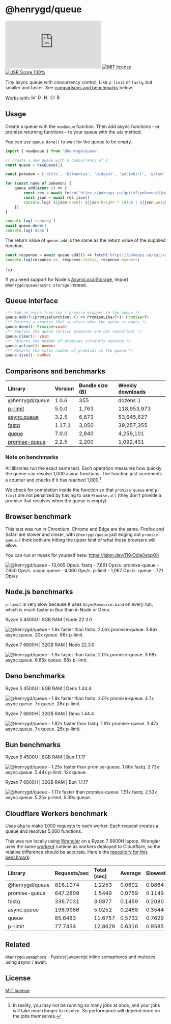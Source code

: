 [size-image]: https://img.shields.io/github/size/henrygd/queue/dist/index.min.js?style=flat
[license-image]: https://img.shields.io/github/license/henrygd/queue?style=flat&color=%2349ac0c
[license-url]: /LICENSE

# @henrygd/queue

[![File Size][size-image]](https://github.com/henrygd/queue/blob/main/dist/index.min.js) [![MIT license][license-image]][license-url] [![JSR Score 100%](https://jsr.io/badges/@henrygd/queue/score)](https://jsr.io/@henrygd/queue)

Tiny async queue with concurrency control. Like `p-limit` or `fastq`, but smaller and faster. See [comparisons and benchmarks](#comparisons-and-benchmarks) below.

Works with: <img alt="browsers" title="This package works with browsers." height="16px" src="https://jsr.io/logos/browsers.svg" /> <img alt="Deno" title="This package works with Deno." height="16px" src="https://jsr.io/logos/deno.svg" /> <img alt="Node.js" title="This package works with Node.js" height="16px" src="https://jsr.io/logos/node.svg" /> <img alt="Cloudflare Workers" title="This package works with Cloudflare Workers." height="16px" src="https://jsr.io/logos/cloudflare-workers.svg" /> <img alt="Bun" title="This package works with Bun." height="16px" src="https://jsr.io/logos/bun.svg" />

## Usage

Create a queue with the `newQueue` function. Then add async functions - or promise returning functions - to your queue with the `add` method.

You can use `queue.done()` to wait for the queue to be empty.

<!-- prettier-ignore -->
```ts
import { newQueue } from '@henrygd/queue'

// create a new queue with a concurrency of 2
const queue = newQueue(2)

const pokemon = ['ditto', 'hitmonlee', 'pidgeot', 'poliwhirl', 'golem', 'charizard']

for (const name of pokemon) {
    queue.add(async () => {
        const res = await fetch(`https://pokeapi.co/api/v2/pokemon/${name}`)
        const json = await res.json()
        console.log(`${json.name}: ${json.height * 10}cm | ${json.weight / 10}kg`)
    })
}

console.log('running')
await queue.done()
console.log('done')
```

The return value of `queue.add` is the same as the return value of the supplied function.

```ts
const response = await queue.add(() => fetch('https://pokeapi.co/api/v2/pokemon'))
console.log(response.ok, response.status, response.headers)
```

> [!TIP]
> If you need support for Node's [AsyncLocalStorage](https://nodejs.org/api/async_context.html#introduction), import `@henrygd/queue/async-storage` instead.

## Queue interface

```ts
/** Add an async function / promise wrapper to the queue */
queue.add<T>(promiseFunction: () => PromiseLike<T>): Promise<T>
/** Returns a promise that resolves when the queue is empty */
queue.done(): Promise<void>
/** Empties the queue (active promises are not cancelled) */
queue.clear(): void
/** Returns the number of promises currently running */
queue.active(): number
/** Returns the total number of promises in the queue */
queue.size(): number
```

## Comparisons and benchmarks

| Library                                                         | Version | Bundle size (B) | Weekly downloads |
| :-------------------------------------------------------------- | :------ | :-------------- | :--------------- |
| @henrygd/queue                                                  | 1.0.6   | 355             | dozens :)        |
| [p-limit](https://github.com/sindresorhus/p-limit)              | 5.0.0   | 1,763           | 118,953,973      |
| [async.queue](https://github.com/caolan/async)                  | 3.2.5   | 6,873           | 53,645,627       |
| [fastq](https://github.com/mcollina/fastq)                      | 1.17.1  | 3,050           | 39,257,355       |
| [queue](https://github.com/jessetane/queue)                     | 7.0.0   | 2,840           | 4,259,101        |
| [promise-queue](https://github.com/promise-queue/promise-queue) | 2.2.5   | 2,200           | 1,092,431        |

### Note on benchmarks

All libraries run the exact same test. Each operation measures how quickly the queue can resolve 1,000 async functions. The function just increments a counter and checks if it has reached 1,000.[^benchmark]

We check for completion inside the function so that `promise-queue` and `p-limit` are not penalized by having to use `Promise.all` (they don't provide a promise that resolves when the queue is empty).

## Browser benchmark

This test was run in Chromium. Chrome and Edge are the same. Firefox and Safari are slower and closer, with `@henrygd/queue` just edging out `promise-queue`. I think both are hitting the upper limit of what those browsers will allow.

You can run or tweak for yourself here: https://jsbm.dev/TKyOdie0sbpOh

![@henrygd/queue - 13,665 Ops/s. fastq - 7,661 Ops/s. promise-queue - 7,650 Ops/s. async.queue - 4,060 Ops/s. p-limit - 1,067 Ops/s. queue - 721 Ops/s](https://henrygd-assets.b-cdn.net/queue/106/browser-benchmark.png)

## Node.js benchmarks

`p-limit` is very slow because it uses `AsyncResource.bind` on every run, which is much faster in Bun than in Node or Deno.

Ryzen 5 4500U | 8GB RAM | Node 22.3.0

![@henrygd/queue - 1.9x faster than fastq. 2.03x promise-queue. 3.86x async.queue. 20x queue. 86x p-limit.](https://henrygd-assets.b-cdn.net/queue/106/node-4500.png)

Ryzen 7 6800H | 32GB RAM | Node 22.3.0

![@henrygd/queue - 1.9x faster than fastq. 2.01x promise-queue. 3.98x async.queue. 6.86x queue. 88x p-limit.](https://henrygd-assets.b-cdn.net/queue/106/node-6800h.png)

## Deno benchmarks

Ryzen 5 4500U | 8GB RAM | Deno 1.44.4

![@henrygd/queue - 1.9x faster than fastq. 2.01x promise-queue. 4.7x async.queue. 7x queue. 28x p-limit.](https://henrygd-assets.b-cdn.net/queue/106/deno-4500.png)

Ryzen 7 6800H | 32GB RAM | Deno 1.44.4

![@henrygd/queue - 1.82x faster than fastq. 1.91x promise-queue. 3.47x async.queue. 7x queue. 26x p-limit.](https://henrygd-assets.b-cdn.net/queue/106/deno-6800h.png)

## Bun benchmarks

Ryzen 5 4500U | 8GB RAM | Bun 1.1.17

![@henrygd/queue - 1.25x faster than promise-queue. 1.66x fastq. 2.73x async.queue. 5.44x p-limit. 12x queue.](https://henrygd-assets.b-cdn.net/queue/106/bun-4500.png)

Ryzen 7 6800H | 32GB RAM | Bun 1.1.17

![@henrygd/queue - 1.17x faster than promise-queue. 1.51x fastq. 2.53x async.queue. 5.25x p-limit. 5.39x queue.](https://henrygd-assets.b-cdn.net/queue/106/bun-6800h.png)

## Cloudflare Workers benchmark

Uses [oha](https://github.com/hatoo/oha) to make 1,000 requests to each worker. Each request creates a queue and resolves 5,000 functions.

This was run locally using [Wrangler](https://developers.cloudflare.com/workers/get-started/guide/) on a Ryzen 7 6800H laptop. Wrangler uses the same [workerd](https://github.com/cloudflare/workerd) runtime as workers deployed to Cloudflare, so the relative difference should be accurate. Here's the [repository for this benchmark](https://github.com/henrygd/async-queue-wrangler-benchmark).

| Library        | Requests/sec | Total (sec) | Average | Slowest |
| :------------- | :----------- | :---------- | :------ | :------ |
| @henrygd/queue | 816.1074     | 1.2253      | 0.0602  | 0.0864  |
| promise-queue  | 647.2809     | 1.5449      | 0.0759  | 0.1149  |
| fastq          | 336.7031     | 3.0877      | 0.1459  | 0.2080  |
| async.queue    | 198.9986     | 5.0252      | 0.2468  | 0.3544  |
| queue          | 85.6483      | 11.6757     | 0.5732  | 0.7629  |
| p-limit        | 77.7434      | 12.8628     | 0.6316  | 0.9585  |

## Related

[`@henrygd/semaphore`](https://github.com/henrygd/semaphore) - Fastest javascript inline semaphores and mutexes using async / await.

## License

[MIT license](/LICENSE)

[^benchmark]: In reality, you may not be running so many jobs at once, and your jobs will take much longer to resolve. So performance will depend more on the jobs themselves.
